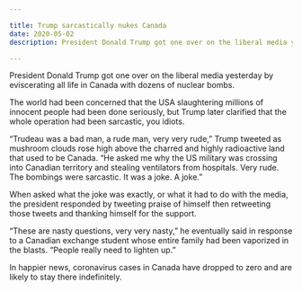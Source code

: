 ```yaml
---

title: Trump sarcastically nukes Canada
date: 2020-05-02
description: President Donald Trump got one over on the liberal media yesterday by eviscerating all life in Canada with dozens of nuclear bombs.

---
```


President Donald Trump got one over on the liberal media yesterday by eviscerating all life in Canada with dozens of nuclear bombs.

The world had been concerned that the USA slaughtering millions of innocent people had been done seriously, but Trump later clarified that the whole operation had been sarcastic, you idiots.

“Trudeau was a bad man, a rude man, very very rude,” Trump tweeted as mushroom clouds rose high above the charred and highly radioactive land that used to be Canada. “He asked me why the US military was crossing into Canadian territory and stealing ventilators from hospitals. Very rude. The bombings were sarcastic. It was a joke. A joke.”

When asked what the joke was exactly, or what it had to do with the media, the president responded by tweeting praise of himself then retweeting those tweets and thanking himself for the support.

“These are nasty questions, very very nasty,” he eventually said in response to a Canadian exchange student whose entire family had been vaporized in the blasts. “People really need to lighten up.”

In happier news, coronavirus cases in Canada have dropped to zero and are likely to stay there indefinitely.